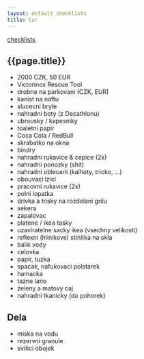 ```yaml
---
layout: default_checklists
title: Car
---
```


[checklists](.)

## {{page.title}}

- 2000 CZK, 50 EUR
- Victorinox Rescue Tool
- drobne na parkovani (CZK, EUR)
- kanist na naftu
- slucecni bryle
- nahradni boty (z Decathlonu)
- ubrousky / kapesniky
- toaletni papir
- Coca Cola / RedBull
- skrabatko na okna
- bindry
- nahradni rukavice & cepice (2x)
- nahradni ponozky (shit)
- nahradni obleceni (kalhoty, tricko, ...)
- obouvaci lzici
- pracovni rukavice (2x)
- polni lopatka
- drivka a trisky na rozdelani grilu
- sekera
- zapalovac
- platene / ikea tasky
- uzaviratelne sacky ikea (vsechny velikosti)
- reflexni (hlinikove) stinitka na skla
- balik vody
- celovka
- papir, tuzka
- spacak, nafukovaci polstarek
- hamacka
- tazne lano
- zeleny a matovy caj
- nahradni tkanicky (do pohorek)

## Dela

- miska na vodu
- rezervni granule
- svitici obojek

